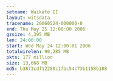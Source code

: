 ```yaml
---
setname: Waikato II
layout: witsdata
tracename: 20060524-000000-0
end: Thu May 25 12:00:00 2006
gzsize: 4,395 MB
len: 24:00:00
start: Wed May 24 12:00:01 2006
totalwirelen: 90,285 MB
pkts: 177 million
size: 13,668 MB
md5: b3873cdf12280c1fbc54c73b1158b188
---
```

